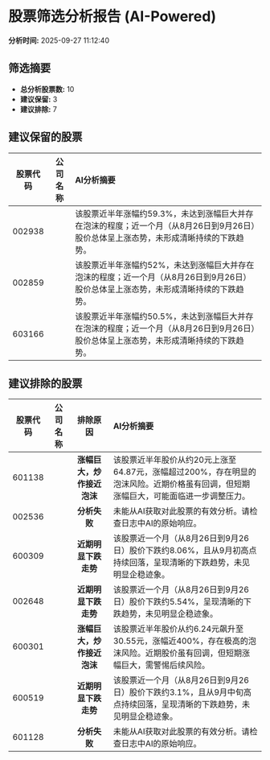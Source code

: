 # 股票筛选分析报告 (AI-Powered)

**分析时间:** 2025-09-27 11:12:40

## 筛选摘要

- **总分析股票数:** 10
- **建议保留:** 3
- **建议排除:** 7

## 建议保留的股票

| 股票代码 | 公司名称 | AI分析摘要 |
|:---:|:---:|:---|
| 002938 |  | 该股票近半年涨幅约59.3%，未达到涨幅巨大并存在泡沫的程度；近一个月（从8月26日到9月26日）股价总体呈上涨态势，未形成清晰持续的下跌趋势。 |
| 002859 |  | 该股票近半年涨幅约52%，未达到涨幅巨大并存在泡沫的程度；近一个月（从8月26日到9月26日）股价总体呈上涨态势，未形成清晰持续的下跌趋势。 |
| 603166 |  | 该股票近半年涨幅约50.5%，未达到涨幅巨大并存在泡沫的程度；近一个月（从8月26日到9月26日）股价总体呈上涨态势，未形成清晰持续的下跌趋势。 |

## 建议排除的股票

| 股票代码 | 公司名称 | 排除原因 | AI分析摘要 |
|:---:|:---:|:---:|:---|
| 601138 |  | **涨幅巨大，炒作接近泡沫** | 该股票近半年股价从约20元上涨至64.87元，涨幅超过200%，存在明显的泡沫风险。近期价格虽有回调，但短期涨幅巨大，可能面临进一步调整压力。 |
| 002536 |  | **分析失败** | 未能从AI获取对此股票的有效分析。请检查日志中AI的原始响应。 |
| 600309 |  | **近期明显下跌走势** | 该股票近一个月（从8月26日到9月26日）股价下跌约8.06%，且从9月初高点持续回落，呈现清晰的下跌趋势，未见明显企稳迹象。 |
| 002648 |  | **近期明显下跌走势** | 该股票近一个月（从8月26日到9月26日）股价下跌约5.54%，呈现清晰的下跌趋势，未见明显企稳迹象。 |
| 600301 |  | **涨幅巨大，炒作接近泡沫** | 该股票近半年股价从约6.24元飙升至30.55元，涨幅近400%，存在极高的泡沫风险。近期股价虽有回调，但短期涨幅巨大，需警惕后续风险。 |
| 600519 |  | **近期明显下跌走势** | 该股票近一个月（从8月26日到9月26日）股价下跌约3.1%，且从9月中旬高点持续回落，呈现清晰的下跌趋势，未见明显企稳迹象。 |
| 601128 |  | **分析失败** | 未能从AI获取对此股票的有效分析。请检查日志中AI的原始响应。 |
